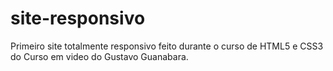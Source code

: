 # site-responsivo
 Primeiro site totalmente responsivo feito durante o curso de HTML5 e CSS3 do Curso em video do Gustavo Guanabara.
